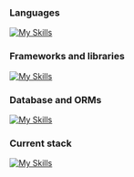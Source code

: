 ### Languages
  [![My Skills](https://skillicons.dev/icons?i=js,py)](https://skillicons.dev)

### Frameworks and libraries
 [![My Skills](https://skillicons.dev/icons?i=react,vue,fastapi,express,ts,redux,tailwind,jest)](https://skillicons.dev)
 
### Database and ORMs

[![My Skills](https://skillicons.dev/icons?i=mysql,mongodb,sqlite,postgres,firebase,prisma,sequelize)](https://skillicons.dev)

### Current stack

[![My Skills](https://skillicons.dev/icons?i=nodejs,postgres,prisma,react)](https://skillicons.dev)
